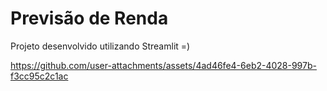 # Previsão de Renda
Projeto desenvolvido utilizando Streamlit =)

https://github.com/user-attachments/assets/4ad46fe4-6eb2-4028-997b-f3cc95c2c1ac

